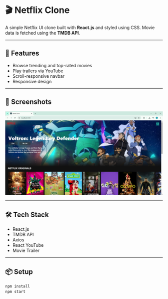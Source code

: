 # 🎬 Netflix Clone

A simple Netflix UI clone built with **React.js** and styled using CSS. Movie data is fetched using the **TMDB API**.

---

## 🚀 Features

- Browse trending and top-rated movies
- Play trailers via YouTube
- Scroll-responsive navbar
- Responsive design

---

## 📸 Screenshots

![Screenshot](src/assets/screenshot.png)

---

## 🛠 Tech Stack

- React.js
- TMDB API
- Axios
- React YouTube
- Movie Trailer

---

## 📦 Setup

```bash
npm install
npm start
```
